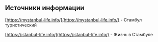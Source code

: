 ## Источники информации

[https://mystanbul-life.info/](https://mystanbul-life.info/) - Стамбул туристический

[https://istanbul-life.info/](https://istanbul-life.info/) - Жизнь в Стамбуле